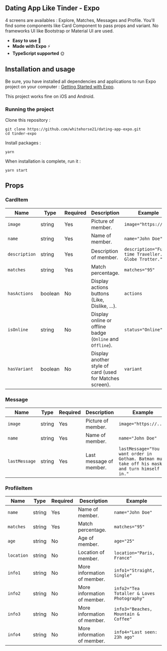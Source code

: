 ## Dating App Like Tinder - Expo

4 screens are availables : Explore, Matches, Messages and Profile. You'll find some components like Card Component to pass props and variant. No frameworks UI like Bootstrap or Material UI are used.

- **Easy to use** 🤘
- **Made with Expo** ⚡
- **TypeScript supported** 🌞

## Installation and usage

Be sure, you have installed all dependencies and applications to run Expo project on your computer : [Getting Started with Expo](https://docs.expo.io/get-started/installation/).

This project works fine on iOS and Android.

### Running the project

Clone this repository :

```
git clone https://github.com/whitehorse21/dating-app-expo.git
cd tinder-expo
```

Install packages :

```
yarn
```

When installation is complete, run it :

```
yarn start
```

## Props

### CardItem

| Name          | Type    | Required | Description                                               | Example                                             |
| ------------- | ------- | -------- | --------------------------------------------------------- | --------------------------------------------------- |
| `image`       | string  | Yes      | Picture of member.                                        | `image="https://..."`                               |
| `name`        | string  | Yes      | Name of member.                                           | `name="John Doe"`                                   |
| `description` | string  | Yes      | Description of member.                                    | `description="Full-time Traveller. Globe Trotter."` |
| `matches`     | string  | Yes      | Match percentage.                                         | `matches="95"`                                      |
| `hasActions`  | boolean | No       | Display actions buttons (Like, Dislike, ...).             | `actions`                                           |
| `isOnline`    | string  | No       | Display online or offline badge (`Online` and `Offline`). | `status="Online"`                                   |
| `hasVariant`  | boolean | No       | Display another style of card (used for Matches screen).  | `variant`                                           |

### Message

| Name          | Type   | Required | Description             | Example                                                                                      |
| ------------- | ------ | -------- | ----------------------- | -------------------------------------------------------------------------------------------- |
| `image`       | string | Yes      | Picture of member.      | `image="https://..."`                                                                        |
| `name`        | string | Yes      | Name of member.         | `name="John Doe"`                                                                            |
| `lastMessage` | string | Yes      | Last message of member. | `lastMessage="You want order in Gotham. Batman must take off his mask and turn himself in."` |

### ProfileItem

| Name       | Type   | Required | Description                 | Example                                    |
| ---------- | ------ | -------- | --------------------------- | ------------------------------------------ |
| `name`     | string | Yes      | Name of member.             | `name="John Doe"`                          |
| `matches`  | string | Yes      | Match percentage.           | `matches="95"`                             |
| `age`      | string | No       | Age of member.              | `age="25"`                                 |
| `location` | string | No       | Location of member.         | `location="Paris, France"`                 |
| `info1`    | string | No       | More information of member. | `info1="Straight, Single"`                 |
| `info2`    | string | No       | More information of member. | `info2="Tea Totaller & Loves Photography"` |
| `info3`    | string | No       | More information of member. | `info3="Beaches, Mountain & Coffee"`       |
| `info4`    | string | No       | More information of member. | `info4="Last seen: 23h ago"`               |
